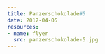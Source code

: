 ```yaml
---
title: Panzerschokolade#5
date: 2012-04-05
resources:
- name: flyer
  src: panzerschokolade-5.jpg
---
```

